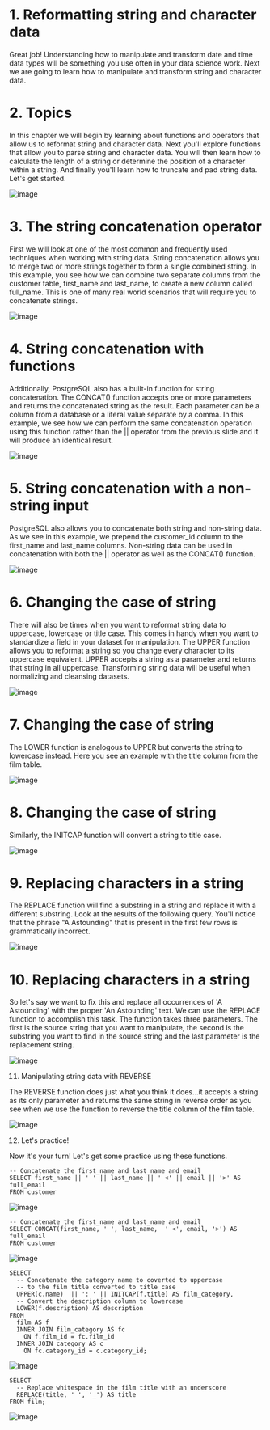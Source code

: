 # 1. Reformatting string and character data

Great job! Understanding how to manipulate and transform date and time data types will be something you use often in your data science work. Next we are going to learn how to manipulate and transform string and character data.

# 2. Topics

In this chapter we will begin by learning about functions and operators that allow us to reformat string and character data. Next you'll explore functions that allow you to parse string and character data. You will then learn how to calculate the length of a string or determine the position of a character within a string. And finally you'll learn how to truncate and pad string data. Let's get started.

![image](https://github.com/artempohribnyi/datacamp/assets/113499718/d0b284d8-cff5-4424-a17f-fbe01c39252e)


# 3. The string concatenation operator

First we will look at one of the most common and frequently used techniques when working with string data. String concatenation allows you to merge two or more strings together to form a single combined string. In this example, you see how we can combine two separate columns from the customer table, first_name and last_name, to create a new column called full_name. This is one of many real world scenarios that will require you to concatenate strings.

![image](https://github.com/artempohribnyi/datacamp/assets/113499718/7cf3675f-2ea5-4dec-a327-28c3450dce8e)


# 4. String concatenation with functions

Additionally, PostgreSQL also has a built-in function for string concatenation. The CONCAT() function accepts one or more parameters and returns the concatenated string as the result. Each parameter can be a column from a database or a literal value separate by a comma. In this example, we see how we can perform the same concatenation operation using this function rather than the || operator from the previous slide and it will produce an identical result.

![image](https://github.com/artempohribnyi/datacamp/assets/113499718/568d25d6-aab3-4bb1-afb1-5dc0b3b19892)


# 5. String concatenation with a non-string input

PostgreSQL also allows you to concatenate both string and non-string data. As we see in this example, we prepend the customer_id column to the first_name and last_name columns. Non-string data can be used in concatenation with both the || operator as well as the CONCAT() function.

![image](https://github.com/artempohribnyi/datacamp/assets/113499718/016ab9e6-d13e-444f-8824-2af4b4dd9f51)


# 6. Changing the case of string

There will also be times when you want to reformat string data to uppercase, lowercase or title case. This comes in handy when you want to standardize a field in your dataset for manipulation. The UPPER function allows you to reformat a string so you change every character to its uppercase equivalent. UPPER accepts a string as a parameter and returns that string in all uppercase. Transforming string data will be useful when normalizing and cleansing datasets.

![image](https://github.com/artempohribnyi/datacamp/assets/113499718/8cac1d77-7fd4-42c2-8cde-0833414d74f0)


# 7. Changing the case of string

The LOWER function is analogous to UPPER but converts the string to lowercase instead. Here you see an example with the title column from the film table.

![image](https://github.com/artempohribnyi/datacamp/assets/113499718/dd26bae2-0f88-462f-9d6a-7c01ff63b04f)


# 8. Changing the case of string

Similarly, the INITCAP function will convert a string to title case.

![image](https://github.com/artempohribnyi/datacamp/assets/113499718/0c1ab9e2-f315-4733-9957-3196b063117f)

# 9. Replacing characters in a string

The REPLACE function will find a substring in a string and replace it with a different substring. Look at the results of the following query. You'll notice that the phrase "A Astounding" that is present in the first few rows is grammatically incorrect.

![image](https://github.com/artempohribnyi/datacamp/assets/113499718/a65145ac-3b0f-4b68-b073-1ce0d541e0c3)

# 10. Replacing characters in a string

So let's say we want to fix this and replace all occurrences of 'A Astounding' with the proper 'An Astounding' text. We can use the REPLACE function to accomplish this task. The function takes three parameters. The first is the source string that you want to manipulate, the second is the substring you want to find in the source string and the last parameter is the replacement string.

![image](https://github.com/artempohribnyi/datacamp/assets/113499718/f6e287f5-ef72-4d5f-841b-7b37152d15dc)

11. Manipulating string data with REVERSE

The REVERSE function does just what you think it does...it accepts a string as its only parameter and returns the same string in reverse order as you see when we use the function to reverse the title column of the film table.

![image](https://github.com/artempohribnyi/datacamp/assets/113499718/c569e911-e78b-4c60-b68e-c8b2777977c0)


12. Let's practice!

Now it's your turn! Let's get some practice using these functions.

```
-- Concatenate the first_name and last_name and email 
SELECT first_name || ' ' || last_name || ' <' || email || '>' AS full_email 
FROM customer
```
![image](https://github.com/artempohribnyi/datacamp/assets/113499718/4cd01fc8-1b85-4e9f-9ed0-88dc9213ac95)

```
-- Concatenate the first_name and last_name and email
SELECT CONCAT(first_name, ' ', last_name,  ' <', email, '>') AS full_email 
FROM customer
```
![image](https://github.com/artempohribnyi/datacamp/assets/113499718/ff83a7fa-1331-4dba-b51a-496c8a7ab8b8)

```
SELECT 
  -- Concatenate the category name to coverted to uppercase
  -- to the film title converted to title case
  UPPER(c.name)  || ': ' || INITCAP(f.title) AS film_category, 
  -- Convert the description column to lowercase
  LOWER(f.description) AS description
FROM 
  film AS f 
  INNER JOIN film_category AS fc 
  	ON f.film_id = fc.film_id 
  INNER JOIN category AS c 
  	ON fc.category_id = c.category_id;
```
![image](https://github.com/artempohribnyi/datacamp/assets/113499718/210ff4a0-1a56-4b5c-bea1-57d24f73d3f3)

```
SELECT 
  -- Replace whitespace in the film title with an underscore
  REPLACE(title, ' ', '_') AS title
FROM film; 
```
![image](https://github.com/artempohribnyi/datacamp/assets/113499718/df47a052-fad1-46c9-acee-8a21917a69ae)
